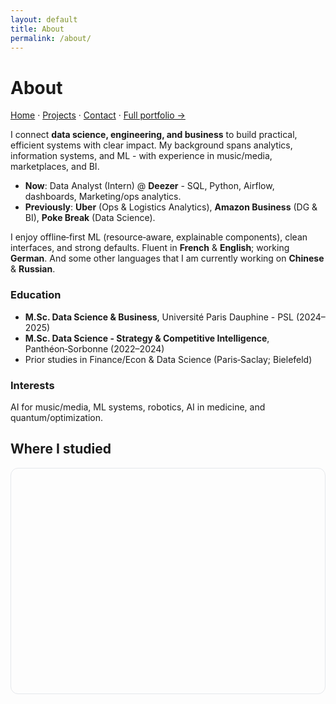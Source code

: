 ```yaml
---
layout: default
title: About
permalink: /about/
---
```

# About

[Home](/) · [Projects](/projects/) · [Contact](/contact/) · [Full portfolio →](https://sites.google.com/view/philippeguerrier/home)

I connect **data science, engineering, and business** to build practical, efficient systems with clear impact. My background spans analytics, information systems, and ML - with experience in music/media, marketplaces, and BI.

- **Now**: Data Analyst (Intern) @ **Deezer** - SQL, Python, Airflow, dashboards, Marketing/ops analytics.  
- **Previously**: **Uber** (Ops & Logistics Analytics), **Amazon Business** (DG & BI), **Poke Break** (Data Science).

I enjoy offline‑first ML (resource‑aware, explainable components), clean interfaces, and strong defaults. Fluent in **French** & **English**; working **German**. And some other languages that I am currently working on **Chinese** & **Russian**.

### Education
- **M.Sc. Data Science & Business**, Université Paris Dauphine - PSL (2024–2025)
- **M.Sc. Data Science - Strategy & Competitive Intelligence**, Panthéon‑Sorbonne (2022–2024)
- Prior studies in Finance/Econ & Data Science (Paris‑Saclay; Bielefeld)

### Interests
AI for music/media, ML systems, robotics, AI in medicine, and quantum/optimization.



## Where I studied

<div id="eduMap" class="leaflet-map" aria-label="Study locations map"></div>

<style>
  /* map container (responsive, no grey bars) */
  #eduMap.leaflet-map{
    height: 360px;
    border:1px solid var(--border, #e5e7eb);
    border-radius:12px;
    margin:16px 0;
  }
  /* dark mode background behind tiles */
  html[data-theme="dark"] .leaflet-container { background:#0b1220; }
</style>

<script>
(function(){
  const mountId = 'eduMap';

  function init(){
    const el = document.getElementById(mountId);
    if (!el || el.dataset.mapInit) return;   // never double-init
    el.dataset.mapInit = '1';

    // Create map (wheel zoom off by default; we enable it on hover below)
    const map = L.map(el, {
      zoomControl: true,
      scrollWheelZoom: false,
      worldCopyJump: true
    });

    // Light / Dark basemaps (Carto)
    const light = L.tileLayer(
      'https://{s}.basemaps.cartocdn.com/light_nolabels/{z}/{x}/{y}{r}.png',
      { attribution: '&copy; OpenStreetMap &copy; CARTO' }
    );
    const dark = L.tileLayer(
      'https://{s}.basemaps.cartocdn.com/dark_nolabels/{z}/{x}/{y}{r}.png',
      { attribution: '&copy; OpenStreetMap &copy; CARTO' }
    );

    function applyTheme(){
      const isDark = document.documentElement.getAttribute('data-theme') === 'dark';
      if (isDark) { if (!map.hasLayer(dark)) { dark.addTo(map); light.remove(); } }
      else        { if (!map.hasLayer(light)) { light.addTo(map); dark.remove(); } }
    }
    applyTheme();
    new MutationObserver(applyTheme).observe(document.documentElement, {
      attributes:true, attributeFilter:['data-theme']
    });

    // Study places (name, lat, lon)
    const places = [
      ['Paris, France',              48.8566,   2.3522],
      ['West Palm Beach, Florida',   26.7153, -80.0534],
      ['Bielefeld, Germany',         52.0302,   8.5325],
      ['Miami, Florida',             25.7617, -80.1918],
      ['Saclay, France',             48.7322,   2.1697],
      ['Versailles, France',         48.8049,   2.1204]
    ];

    const bounds = [];
    places.forEach(([label, lat, lng]) => {
      L.marker([lat, lng], { title: label })
        .addTo(map)
        .bindPopup('<strong>' + label + '</strong><br/>Study location')
        .bindTooltip(label, { direction:'top', opacity:0.9, permanent:false });
      bounds.push([lat,lng]);
    });

    // Fit to markers + fix for initial grey bars
    map.fitBounds(bounds, { padding:[24,24] });
    setTimeout(() => map.invalidateSize(), 200);

    // Wheel zoom only when hovered (nice UX)
    el.addEventListener('mouseenter', () => map.scrollWheelZoom.enable());
    el.addEventListener('mouseleave', () => map.scrollWheelZoom.disable());
  }

  // Load Leaflet once (CSS + JS) then init
  function loadLeaflet(){
    if (window.L) return init();
    const cssId = 'leaflet-css';
    if (!document.getElementById(cssId)) {
      const link = document.createElement('link');
      link.id = cssId; link.rel = 'stylesheet';
      link.href = 'https://unpkg.com/leaflet@1.9.4/dist/leaflet.css';
      document.head.appendChild(link);
    }
    const s = document.createElement('script');
    s.src = 'https://unpkg.com/leaflet@1.9.4/dist/leaflet.js';
    s.onload = init;
    document.head.appendChild(s);
  }

  // Wait for the container to exist
  if (document.readyState === 'loading')
    document.addEventListener('DOMContentLoaded', loadLeaflet);
  else
    loadLeaflet();
})();
</script>



